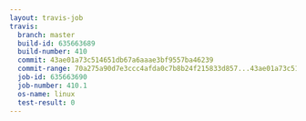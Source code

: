 ```yaml
---
layout: travis-job
travis:
  branch: master
  build-id: 635663689
  build-number: 410
  commit: 43ae01a73c514651db67a6aaae3bf9557ba46239
  commit-range: 70a275a90d7e3ccc4afda0c7b8b24f215833d857...43ae01a73c514651db67a6aaae3bf9557ba46239
  job-id: 635663690
  job-number: 410.1
  os-name: linux
  test-result: 0
---
```

